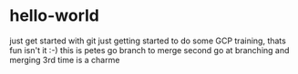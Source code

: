 # hello-world
just get started with git
just getting started to do some GCP training, thats fun isn't it :-) 
this is petes go branch to merge 
second go at branching and merging 
3rd time is a charme 
